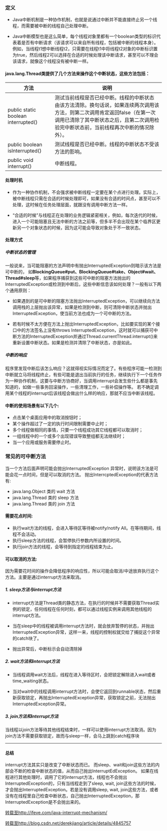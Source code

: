 ### 定义

- Java中断机制是一种协作机制，也就是说通过中断并不能直接终止另一个线程，而需要被中断的线程自己处理中断。

- Java中断模型也是这么简单，每个线程对象里都有一个boolean类型的标识代表着是否有中断请求（该请求可以来自所有线程，包括被中断的线程本身）。例如，当线程t1想中断线程t2，只需要在线程t1中将线程t2对象的中断标识置为true，然后线程2可以选择在合适的时候处理该中断请求，甚至可以不理会该请求，就像这个线程没有被中断一样。

#### java.lang.Thread类提供了几个方法来操作这个中断状态，这些方法包括：

方法 | 说明
--- | ---
public static boolean interrupted() | 测试当前线程是否已经中断。线程的中断状态 由该方法清除。换句话说，如果连续两次调用该方法，则第二次调用肯定返回false（在第一次调用已清除了其中断状态之后，且第二次调用检验完中断状态前，当前线程再次中断的情况除外）。
public boolean isInterrupted() | 测试线程是否已经中断。线程的中断状态不受该方法的影响。
public void interrupt() | 中断线程。

#### 处理时机

- 作为一种协作机制，不会强求被中断线程一定要在某个点进行处理。实际上，被中断线程只需在合适的时候处理即可，如果没有合适的时间点，甚至可以不处理，这时候在任务处理层面，就跟没有调用中断方法一样。

- “合适的时候”与线程正在处理的业务逻辑紧密相关，例如，每次迭代的时候，进入一个可能阻塞且无法中断的方法之前等，但多半不会出现在某个临界区更新另一个对象状态的时候，因为这可能会导致对象处于不一致状态。

#### 处理方式

##### 中断状态的管理

一般说来，当可能阻塞的方法声明中有抛出InterruptedException则暗示该方法是可中断的，
如**BlockingQueue#put、BlockingQueue#take、Object#wait、Thread#sleep**等，如果程序捕获到这些可中断的阻塞方法抛出的InterruptedException或检测到中断后，这些中断信息该如何处理？一般有以下两个通用原则：

- 如果遇到的是可中断的阻塞方法抛出InterruptedException，可以继续向方法调用栈的上层抛出该异常，如果是检测到中断，则可清除中断状态并抛出InterruptedException，使当前方法也成为一个可中断的方法。
  
- 若有时候不太方便在方法上抛出InterruptedException，比如要实现的某个接口中的方法签名上没有throws
  InterruptedException，这时就可以捕获可中断方法的InterruptedException并通过Thread.currentThread.interrupt()来重新设置中断状态。如果是检测并清除了中断状态，亦是如此。

##### 中断的响应

程序里发现中断后该怎么响应？这就得视实际情况而定了。有些程序可能一检测到中断就立马将线程终止，有些可能是退出当前执行的任务，继续执行下一个任务作为一种协作机制，这要与中断方协商好，当调用interrupt会发生些什么都是事先知道的，如做一些事务回滚操作，一些清理工作，一些补偿操作等。
若不确定调用某个线程的interrupt后该线程会做出什么样的响应，那就不应当中断该线程。

#### 中断的使用场景有以下几个:

- 点击某个桌面应用中的取消按钮时；
- 某个操作超过了一定的执行时间限制需要中止时；
- 多个线程做相同的事情，只要一个线程成功其它线程都可以取消时；
- 一组线程中的一个或多个出现错误导致整组都无法继续时；
- 当一个应用或服务需要停止时。

### 常见的可中断方法

当一个方法后面声明可能会抛出InterruptedException 异常时，说明该方法是可能会花一点时间，但是可以取消的方法。 抛出InterrcptedException的代表方法有:

- java.lang.Object 类的 wait 方法
- java.lang.Thread 类的 sleep 方法
- java.lang.Thread 类的 join 方法

#### 需要花点时间:

- 执行wait方法的线程，会进入等待区等待被notify/notify All。在等待期间，线程不会活动。
- 执行sleep方法的线程，会暂停执行参数内所设置的时间。
- 执行join方法的线程，会等待到指定的线程结束为止。

#### 可以取消的方法:

因为需要花时间的操作会降低程序的响应性，所以可能会取消/中途放弃执行这个方法。主要是通过interrupt方法来取消。

##### 1. sleep方法与interrupt方法

- interrupt方法是Thread类的静态方法，在执行的时候并不需要获取Thread实例的锁定，任何线程在任何时刻，都可以通过线程实例来调用其他线程的interrupt方法。

- 当在sleep中的线程被调用interrupt方法时，就会放弃暂停的状态，并抛出InterruptedException异常，这样一来，线程的控制权就交给了捕捉这个异常的catch块了。

- 抛出异常后，中断标示会自动清除掉

##### 2. wait方法和interrupt方法

- 当线程调用wait方法后，线程在进入等待区时，会把锁定解除进入wait或者time_waiting状态。

- 当对wait中的线程调用interrupt方法时，会使它返回到runnable状态，然后重新获取锁定，再抛出InterruptedException异常，获取锁定之前，无法抛出InterruptedException异常。

##### 3. join方法和interrupt方法

当线程以join方法等待其他线程结束时，一样可以使用interrupt方法取消。因为join方法不需要获取锁定，故而与sleep一样，会马上跳到catch程序块

----

#### 总结

interrupt方法其实只是改变了中断状态而已。 而sleep、wait和join这些方法的内部会不断的检查中断状态的值，从而自己抛出InterruptEdException。
如果在线程进行其他处理时，调用了它的interrupt方法，线程也不会抛出InterruptedException的，只有当线程走到了sleep, wait,
join这些方法的时候，才会抛出InterruptedException。若是没有调用sleep, wait, join这些方法，或者没有在线程里自己检查中断状态，自己抛出InterruptedException，那InterruptedException是不会抛出来的。



[转载至http://ifeve.com/java-interrupt-mechanism/](http://ifeve.com/java-interrupt-mechanism/)

[转载至http://blog.csdn.net/derekjiang/article/details/4845757](http://blog.csdn.net/derekjiang/article/details/4845757)
